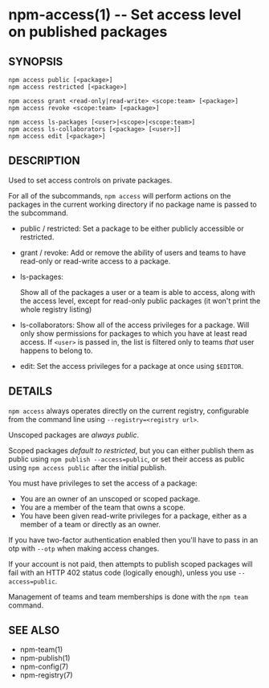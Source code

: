 npm-access(1) -- Set access level on published packages
=======================================================

## SYNOPSIS

    npm access public [<package>]
    npm access restricted [<package>]

    npm access grant <read-only|read-write> <scope:team> [<package>]
    npm access revoke <scope:team> [<package>]

    npm access ls-packages [<user>|<scope>|<scope:team>]
    npm access ls-collaborators [<package> [<user>]]
    npm access edit [<package>]

## DESCRIPTION

Used to set access controls on private packages.

For all of the subcommands, `npm access` will perform actions on the packages
in the current working directory if no package name is passed to the
subcommand.

* public / restricted:
  Set a package to be either publicly accessible or restricted.

* grant / revoke:
  Add or remove the ability of users and teams to have read-only or read-write
  access to a package.

* ls-packages:

  Show all of the packages a user or a team is able to access, along with the
  access level, except for read-only public packages (it won't print the whole
  registry listing)

* ls-collaborators:
  Show all of the access privileges for a package. Will only show permissions
  for packages to which you have at least read access. If `<user>` is passed in,
  the list is filtered only to teams _that_ user happens to belong to.

* edit:
  Set the access privileges for a package at once using `$EDITOR`.

## DETAILS

`npm access` always operates directly on the current registry, configurable
from the command line using `--registry=<registry url>`.

Unscoped packages are *always public*.

Scoped packages *default to restricted*, but you can either publish them as
public using `npm publish --access=public`, or set their access as public using
`npm access public` after the initial publish.

You must have privileges to set the access of a package:

* You are an owner of an unscoped or scoped package.
* You are a member of the team that owns a scope.
* You have been given read-write privileges for a package, either as a member
  of a team or directly as an owner.

If you have two-factor authentication enabled then you'll have to pass in an
otp with `--otp` when making access changes.

If your account is not paid, then attempts to publish scoped packages will fail
with an HTTP 402 status code (logically enough), unless you use
`--access=public`.

Management of teams and team memberships is done with the `npm team` command.

## SEE ALSO

* npm-team(1)
* npm-publish(1)
* npm-config(7)
* npm-registry(7)
